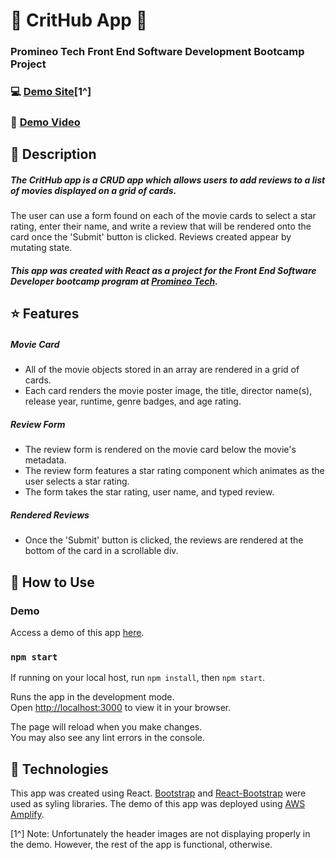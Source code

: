 # :movie_camera: CritHub App :movie_camera:
### Promineo Tech Front End Software Development Bootcamp Project
### :computer: [Demo Site](https://main.d36wjzmwy6fosf.amplifyapp.com/)[1^]
### :movie_camera: [Demo Video](https://youtu.be/_2VNm0B31OY)


## :notebook: Description

##### The CritHub app is a CRUD app which allows users to add reviews to a list of movies displayed on a grid of cards.

The user can use a form found on each of the movie cards to select a star rating, enter their name, and write a review that will be rendered onto the card once the 'Submit' button is clicked. Reviews created appear by mutating state.

##### This app was created with React as a project for the Front End Software Developer bootcamp program at [Promineo Tech](https://promineotech.com/).

## :star: Features

##### Movie Card
* All of the movie objects stored in an array are rendered in a grid of cards.
* Each card renders the movie poster image, the title, director name(s), release year, runtime, genre badges, and age rating.

##### Review Form
* The review form is rendered on the movie card below the movie's metadata.
* The review form features a star rating component which animates as the user selects a star rating.
* The form takes the star rating, user name, and typed review.

##### Rendered Reviews
* Once the 'Submit' button is clicked, the reviews are rendered at the bottom of the card in a scrollable div.  

## :rocket: How to Use

### Demo

Access a demo of this app [here](https://main.d36wjzmwy6fosf.amplifyapp.com/).

### `npm start`

If running on your local host, run `npm install`, then `npm start`.

Runs the app in the development mode.\
Open [http://localhost:3000](http://localhost:3000) to view it in your browser.

The page will reload when you make changes.\
You may also see any lint errors in the console.

## :jigsaw: Technologies
This app was created using React. [Bootstrap](https://getbootstrap.com/) and [React-Bootstrap](https://react-bootstrap.github.io/) were used as syling libraries. The demo of this app was deployed using [AWS Amplify](https://aws.amazon.com/amplify/).

[1^] Note: Unfortunately the header images are not displaying properly in the demo. However, the rest of the app is functional, otherwise.
